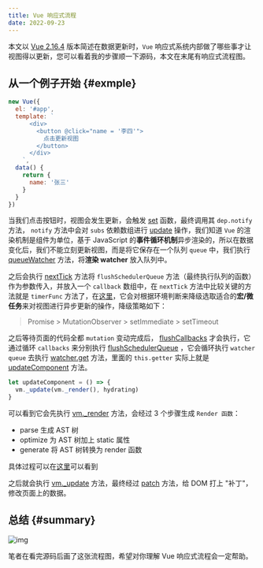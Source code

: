 ```yaml
---
title: Vue 响应式流程
date: 2022-09-23
---
```


本文以 [Vue 2.16.4](https://github.com/vuejs/vue/tree/v2.6.14) 版本简述在数据更新时，`Vue` 响应式系统内部做了哪些事才让视图得以更新，您可以看着我的步骤顺一下源码，本文在末尾有响应式流程图。

## 从一个例子开始 {#exmple}

```js
new Vue({
  el: '#app',
  template: `
      <div>
        <button @click="name = '李四'">
          点击更新视图
        </button>
      </div>
    `,
  data() {
    return {
      name: '张三'
    }
  }
})
```

当我们点击按钮时，视图会发生更新，会触发 [set](https://github.com/vuejs/vue/blob/v2.6.14/src/core/observer/index.js#L173-L192) 函数，最终调用其 `dep.notify` 方法， `notify` 方法中会对 `subs` 依赖数组进行 [update](https://github.com/vuejs/vue/blob/612fb89547711cacb030a3893a0065b785802860/src/core/observer/watcher.js#L165-L174) 操作，我们知道 `Vue` 的渲染机制是组件为单位，基于 JavaScript 的**事件循环机制**异步渲染的，所以在数据变化后，我们不能立刻更新视图，而是将它保存在一个队列 `queue` 中，我们执行 [queueWatcher](https://github.com/vuejs/vue/blob/612fb89547711cacb030a3893a0065b785802860/src/core/observer/watcher.js#L172) 方法，将**渲染 watcher** 放入队列中。

之后会执行 [nextTick](https://github.com/vuejs/vue/blob/612fb89547/src/core/util/next-tick.js#L87-L110) 方法将 `flushSchedulerQueue` 方法（最终执行队列的函数）作为参数传入，并放入一个 `callback` 数组中，在 `nextTick` 方法中比较关键的方法就是 `timerFunc` 方法了，在[这里](https://github.com/vuejs/vue/blob/v2.6.14/src/core/util/next-tick.js#L42-L85)，它会对根据环境判断来降级选取适合的**宏/微任务**来对视图进行异步更新的操作，降级策略如下：

> Promise > MutationObserver > setImmediate > setTimeout

之后等待页面的代码全都 `mutation` 变动完成后， [flushCallbacks](https://github.com/vuejs/vue/blob/612fb89547/src/core/util/next-tick.js#L13-L20) 才会执行，它通过循环 `callbacks` 来分别执行 [flushSchedulerQueue](https://github.com/vuejs/vue/blob/612fb89547/src/core/observer/scheduler.js#L71-L111) ，它会循环执行 `watcher queue` 去执行 [watcher.get](https://github.com/vuejs/vue/blob/v2.6.14/src/core/observer/watcher.js#L102-L124) 方法，里面的 `this.getter` 实际上就是 [updateComponent](https://github.com/vuejs/vue/blob/v2.6.14/src/core/instance/lifecycle.js#L169-L192) 方法。

```js
let updateComponent = () => {
  vm._update(vm._render(), hydrating)
}
```

可以看到它会先执行 [vm.\_render](https://github.com/vuejs/vue/blob/612fb89547/src/core/instance/render.js#L69-L129) 方法，会经过 3 个步骤生成 `Render 函数`：

- parse 生成 AST 树
- optimize 为 AST 树加上 static 属性
- generate 将 AST 树转换为 render 函数

具体过程可以在[这里](https://github.com/vuejs/vue/blob/612fb89547/src/compiler/index.js#L11-L25)可以看到

之后就会执行 [vm.\_update](https://github.com/vuejs/vue/blob/v2.6.14/src/core/instance/lifecycle.js#L59-L88) 方法，最终经过 [patch](https://github.com/vuejs/vue/blob/612fb89547/src/core/vdom/patch.js#L700) 方法，给 DOM 打上 "补丁"，修改页面上的数据。

## 总结 {#summary}

![img](/img/vuereactive.jpg)

笔者在看完源码后画了这张流程图，希望对你理解 Vue 响应式流程会一定帮助。

<TheEnd />
